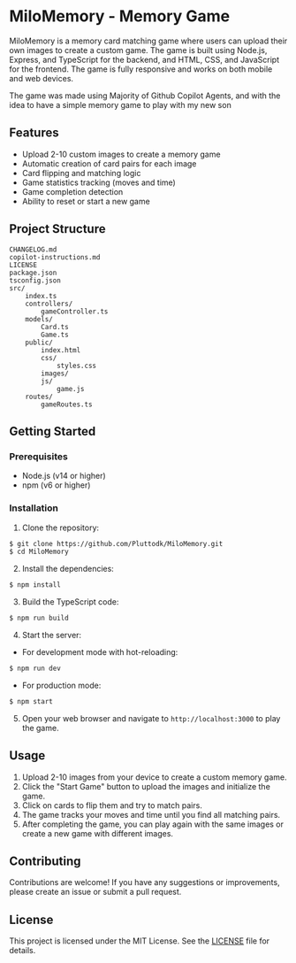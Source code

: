 # MiloMemory - Memory Game

MiloMemory is a memory card matching game where users can upload their own images to create a custom game. The game is built using Node.js, Express, and TypeScript for the backend, and HTML, CSS, and JavaScript for the frontend. The game is fully responsive and works on both mobile and web devices.

The game was made using Majority of Github Copilot Agents, and with the idea to have a simple memory game to play with my new son

## Features

- Upload 2-10 custom images to create a memory game
- Automatic creation of card pairs for each image
- Card flipping and matching logic
- Game statistics tracking (moves and time)
- Game completion detection
- Ability to reset or start a new game

## Project Structure

```
CHANGELOG.md
copilot-instructions.md
LICENSE
package.json
tsconfig.json
src/
	index.ts
	controllers/
		gameController.ts
	models/
		Card.ts
		Game.ts
	public/
		index.html
		css/
			styles.css
		images/
		js/
			game.js
	routes/
		gameRoutes.ts
```

## Getting Started

### Prerequisites

- Node.js (v14 or higher)
- npm (v6 or higher)

### Installation

1. Clone the repository:

```sh
$ git clone https://github.com/Pluttodk/MiloMemory.git
$ cd MiloMemory
```

2. Install the dependencies:

```sh
$ npm install
```

3. Build the TypeScript code:

```sh
$ npm run build
```

4. Start the server:

- For development mode with hot-reloading:

```sh
$ npm run dev
```

- For production mode:

```sh
$ npm start
```

5. Open your web browser and navigate to `http://localhost:3000` to play the game.

## Usage

1. Upload 2-10 images from your device to create a custom memory game.
2. Click the "Start Game" button to upload the images and initialize the game.
3. Click on cards to flip them and try to match pairs.
4. The game tracks your moves and time until you find all matching pairs.
5. After completing the game, you can play again with the same images or create a new game with different images.

## Contributing

Contributions are welcome! If you have any suggestions or improvements, please create an issue or submit a pull request.

## License

This project is licensed under the MIT License. See the [LICENSE](LICENSE) file for details.